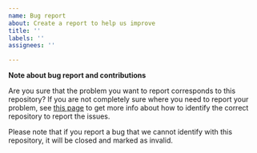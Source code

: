 ```yaml
---
name: Bug report
about: Create a report to help us improve
title: ''
labels: ''
assignees: ''

---
```


**Note about bug report and contributions**

Are you sure that the problem you want to report corresponds to this repository? If you are not completely sure where you need to report your problem, see [this page](https://paellaplayer.upv.es/#/contributions) to get more info about how to identify the correct repository to report the issues.

Please note that if you report a bug that we cannot identify with this repository, it will be closed and marked as invalid.

